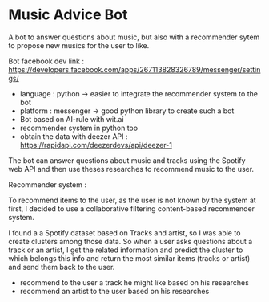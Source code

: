 # Music Advice Bot

A bot to answer questions about music, but also with a recommender sytem to propose new musics for the user to like.

Bot facebook dev link : https://developers.facebook.com/apps/267113828326789/messenger/settings/

- language : python -> easier to integrate the recommender system to the bot
- platform : messenger -> good python library to create such a bot
- Bot based on AI-rule with wit.ai
- recommender system in python too
- obtain the data with deezer API : https://rapidapi.com/deezerdevs/api/deezer-1


The bot can answer questions about music and tracks using the Spotify web API and then use theses researches to recommend music to the user.


Recommender system :

To recommend items to the user, as the user is not known by the system at first, I decided to use a collaborative filtering content-based recommender system.

I found a a Spotify dataset based on Tracks and artist, so I was able to create clusters among those data. So when a user asks questions about a track or an artist, I get the related information and predict the cluster to which belongs this info and return the most similar items (tracks or artist) and send them back to the user.

- recommend to the user a track he might like based on his researches
- recommend an artist to the user based on his researches